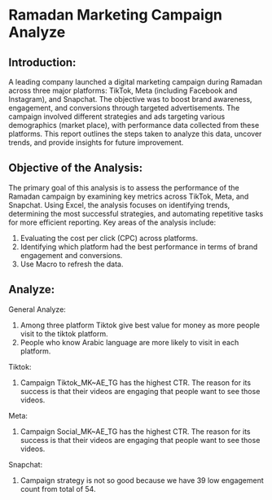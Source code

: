 # Ramadan Marketing Campaign Analyze
## Introduction: 
A leading company launched a digital marketing campaign during Ramadan across three major
platforms: TikTok, Meta (including Facebook and Instagram), and Snapchat. The objective was
to boost brand awareness, engagement, and conversions through targeted advertisements.
The campaign involved different strategies and ads targeting various demographics (market
place), with performance data collected from these platforms. This report outlines the steps
taken to analyze this data, uncover trends, and provide insights for future improvement.

## Objective of the Analysis:
The primary goal of this analysis is to assess the performance of the Ramadan campaign by
examining key metrics across TikTok, Meta, and Snapchat. Using Excel, the analysis focuses on
identifying trends, determining the most successful strategies, and automating repetitive tasks
for more efficient reporting. Key areas of the analysis include:
1. Evaluating the cost per click (CPC) across platforms.
2. Identifying which platform had the best performance in terms of brand engagement and conversions.
3. Use Macro to refresh the data.

## Analyze:
General Analyze:
1. Among three platform Tiktok give best value for money as more people visit to the tiktok
platform.
2. People who know Arabic language are more likely to visit in each platform.
   
Tiktok:
1. Campaign Tiktok_MK~AE_TG has the highest CTR. The reason for its success is that their videos
are engaging that people want to see those videos.

Meta:
1. Campaign Social_MK~AE_TG has the highest CTR. The reason for its success is that their videos
are engaging that people want to see those videos.

Snapchat:
1. Campaign strategy is not so good because we have 39 low engagement count from total of 54.
